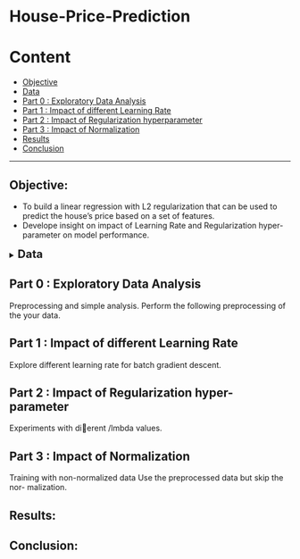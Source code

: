 # House-Price-Prediction

Content
=
 - [Objective](#objective)
 - [Data](#data)
 - [Part 0 : Exploratory Data Analysis](#Part-0--Exploratory-Data-Analysis)
 - [Part 1 : Impact of different Learning Rate](#Part-1--Impact-of-different-Learning-Rate)
 - [Part 2 : Impact of Regularization hyperparameter](#Part-2--Impact-of-Regularization-hyperparameter)
 - [Part 3 : Impact of Normalization](#Part-3--Impact-of-Normalization)
 - [Results](#Results)
 - [Conclusion](#Conclusion)
---

## Objective:

- To build a linear regression with L2 regularization that can be used to predict 
the house’s price based on a set of features.
- Develope insight on impact of Learning Rate and Regularization hyper-parameter 
  on model performance.


<details>
<summary> <b style="font-size:20px"> Data</b> </summary>
The dataset consisted of historic data on houses sold between May 2014 to 
May 2015.There are two data files:  __training (10000 examples) and devlopment (5597 examples)__ 

The dataset consisted of 23 features (including the dummy). 
The last one is the target for prediction. Variables Description Data Type
1. dummy [numeric]: 1
2. id [numeric]: a notation for a house 
3. date [string]: Date house was sold. __Splits into 3 categories: day of month,year, month__
4. bedrooms[numeric]: Number of Bedrooms/House
5. bathrooms[numeric]: Number of bathrooms/bedrooms 
6. sqft_living [numeric]: square footage of the home
7. sqft_lot [numeric]: square footage of the lot
8. floors [numeric]: Total floors (levels) in house
9. waterfront [numeric, Categorical]: House which has a view to a waterfront 
10. view [numeric]: Has been viewed 
11. condition [numeric, Categorical]: Overall condition 1 indicates worn out property and 5 excellent 
12. grade [numeric, Categorical]: Overall grade given to the housing unit. 1 poor ,13 excellent
13. sqft_above [numeric]: square footage of house apart from basement 
14. sqft_basement [numeric]: square footage of the basement 
15. yr_built [numeric] : Built Year
16. yr_renovated [numeric]: Year when house was renovated (0 if n/a)
17. zipcode [numeric]: zip 
18. lat Latitude [numeric] : coordinate 
19. long Longitude [numeric]: coordinate 
20. sqft_living15 [numeric]: Living room area in 2015 
21. sqft_lot15 [numeric]: lotSize area in 2015
22. price [numeric, continuous] : Price/100k, which is the __prediction target__
</details>

## Part 0 : Exploratory Data Analysis

Preprocessing and simple analysis. Perform the following preprocessing of the your data.

## Part 1 : Impact of different Learning Rate

   Explore different learning rate for batch gradient descent. 

## Part 2 : Impact of Regularization hyper-parameter

   Experiments with dierent /lmbda values.
 
## Part 3 : Impact of Normalization

 Training with non-normalized data Use the preprocessed data but skip the nor- malization.

## Results:



## Conclusion:


